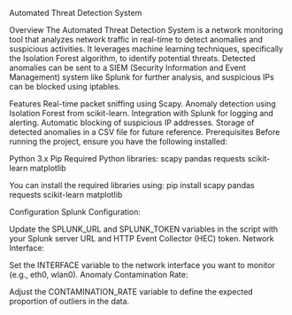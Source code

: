 Automated Threat Detection System

Overview
The Automated Threat Detection System is a network monitoring tool that analyzes network traffic in real-time to detect anomalies and suspicious activities. It leverages machine learning techniques, specifically the Isolation Forest algorithm, to identify potential threats. Detected anomalies can be sent to a SIEM (Security Information and Event Management) system like Splunk for further analysis, and suspicious IPs can be blocked using iptables.

Features
Real-time packet sniffing using Scapy.
Anomaly detection using Isolation Forest from scikit-learn.
Integration with Splunk for logging and alerting.
Automatic blocking of suspicious IP addresses.
Storage of detected anomalies in a CSV file for future reference.
Prerequisites
Before running the project, ensure you have the following installed:

Python 3.x
Pip
Required Python libraries:
scapy
pandas
requests
scikit-learn
matplotlib

You can install the required libraries using:
pip install scapy pandas requests scikit-learn matplotlib

Configuration
Splunk Configuration:

Update the SPLUNK_URL and SPLUNK_TOKEN variables in the script with your Splunk server URL and HTTP Event Collector (HEC) token.
Network Interface:

Set the INTERFACE variable to the network interface you want to monitor (e.g., eth0, wlan0).
Anomaly Contamination Rate:

Adjust the CONTAMINATION_RATE variable to define the expected proportion of outliers in the data.

